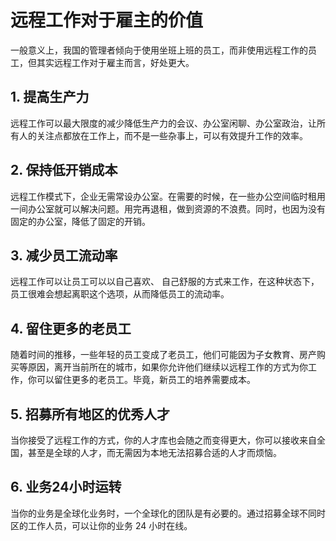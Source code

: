 # 远程工作对于雇主的价值

一般意义上，我国的管理者倾向于使用坐班上班的员工，而非使用远程工作的员工，但其实远程工作对于雇主而言，好处更大。


## 1. 提高生产力

远程工作可以最大限度的减少降低生产力的会议、办公室闲聊、办公室政治，让所有人的关注点都放在工作上，而不是一些杂事上，可以有效提升工作的效率。

## 2. 保持低开销成本

远程工作模式下，企业无需常设办公室。在需要的时候，在一些办公空间临时租用一间办公室就可以解决问题。用完再退租，做到资源的不浪费。同时，也因为没有固定的办公室，降低了固定的开销。

## 3. 减少员工流动率

远程工作可以让员工可以以自己喜欢、 自己舒服的方式来工作，在这种状态下，员工很难会想起离职这个选项，从而降低员工的流动率。


## 4. 留住更多的老员工

随着时间的推移，一些年轻的员工变成了老员工，他们可能因为子女教育、房产购买等原因，离开当前所在的城市，如果你允许他们继续以远程工作的方式为你工作，你可以留住更多的老员工。毕竟，新员工的培养需要成本。

## 5. 招募所有地区的优秀人才

当你接受了远程工作的方式，你的人才库也会随之而变得更大，你可以接收来自全国，甚至是全球的人才，而无需因为本地无法招募合适的人才而烦恼。

## 6. 业务24小时运转

当你的业务是全球化业务时，一个全球化的团队是有必要的。通过招募全球不同时区的工作人员，可以让你的业务 24 小时在线。